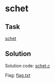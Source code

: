 # schet

## Task

[schet](./src/schet)

## Solution

Solution code: [schet.c](./src/schet.c)

Flag: [flag.txt](./src/flag.txt)